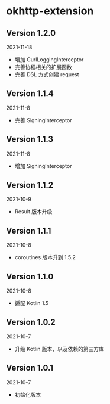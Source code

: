 okhttp-extension
===

Version 1.2.0
---
2021-11-18
* 增加 CurlLoggingInterceptor
* 完善协程相关的扩展函数
* 完善 DSL 方式创建 request


Version 1.1.4
---
2021-11-8
* 完善 SigningInterceptor


Version 1.1.3
---
2021-11-8
* 增加 SigningInterceptor


Version 1.1.2
---
2021-10-9
* Result 版本升级


Version 1.1.1
---
2021-10-8
* coroutines 版本升到 1.5.2


Version 1.1.0
---
2021-10-8
* 适配 Kotlin 1.5


Version 1.0.2
---
2021-10-7
* 升级 Kotlin 版本，以及依赖的第三方库


Version 1.0.1
---
2021-10-7
* 初始化版本
